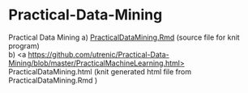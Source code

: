 # Practical-Data-Mining
Practical Data Mining 
   a) <a href=https://github.com/utrenic/Practical-Data-Mining/blob/master/PracticalMachineLearning.Rmd> PracticalDataMining.Rmd</a> (source file for knit program) <br>
   b) <a https://github.com/utrenic/Practical-Data-Mining/blob/master/PracticalMachineLearning.html> 
PracticalDataMining.html</a> (knit generated html file from PracticalDataMining.Rmd )
